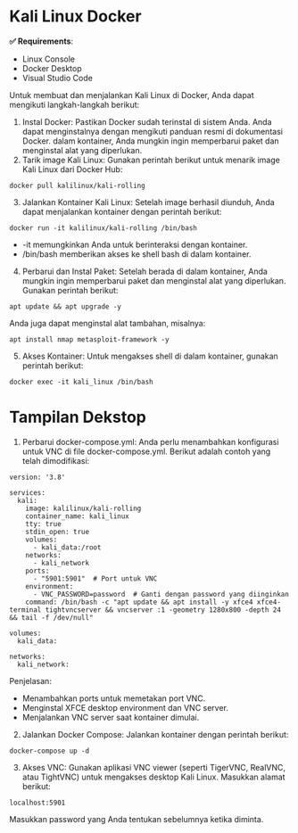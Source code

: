 # Kali Linux Docker 

**✅ Requirements**:
* Linux Console
* Docker Desktop
* Visual Studio Code 

Untuk membuat dan menjalankan Kali Linux di Docker, Anda dapat mengikuti langkah-langkah berikut:

1. Instal Docker: Pastikan Docker sudah terinstal di sistem Anda. Anda dapat menginstalnya dengan mengikuti panduan resmi di dokumentasi Docker.
 dalam kontainer, Anda mungkin ingin memperbarui paket dan menginstal alat yang diperlukan.
2. Tarik image Kali Linux: Gunakan perintah berikut untuk menarik image Kali Linux dari Docker Hub:
```console
docker pull kalilinux/kali-rolling
```
3. Jalankan Kontainer Kali Linux: Setelah image berhasil diunduh, Anda dapat menjalankan kontainer dengan perintah berikut:
```console
docker run -it kalilinux/kali-rolling /bin/bash
```
- -it memungkinkan Anda untuk berinteraksi dengan kontainer.
- /bin/bash memberikan akses ke shell bash di dalam kontainer.
4. Perbarui dan Instal Paket: Setelah berada di dalam kontainer, Anda mungkin ingin memperbarui paket dan menginstal alat yang diperlukan. Gunakan perintah berikut:
  ```console
apt update && apt upgrade -y
```
Anda juga dapat menginstal alat tambahan, misalnya:
```console
apt install nmap metasploit-framework -y
```
5. Akses Kontainer: Untuk mengakses shell di dalam kontainer, gunakan perintah berikut:
```console
docker exec -it kali_linux /bin/bash
```

# Tampilan Dekstop
1. Perbarui docker-compose.yml: Anda perlu menambahkan konfigurasi untuk VNC di file docker-compose.yml. Berikut adalah contoh yang telah dimodifikasi:
```console
version: '3.8'

services:
  kali:
    image: kalilinux/kali-rolling
    container_name: kali_linux
    tty: true
    stdin_open: true
    volumes:
      - kali_data:/root
    networks:
      - kali_network
    ports:
      - "5901:5901"  # Port untuk VNC
    environment:
      - VNC_PASSWORD=password  # Ganti dengan password yang diinginkan
    command: /bin/bash -c "apt update && apt install -y xfce4 xfce4-terminal tightvncserver && vncserver :1 -geometry 1280x800 -depth 24 && tail -f /dev/null"

volumes:
  kali_data:

networks:
  kali_network:
```
Penjelasan:

- Menambahkan ports untuk memetakan port VNC.
- Menginstal XFCE desktop environment dan VNC server.
- Menjalankan VNC server saat kontainer dimulai.
2. Jalankan Docker Compose: Jalankan kontainer dengan perintah berikut:
```console
docker-compose up -d
```
3. Akses VNC: Gunakan aplikasi VNC viewer (seperti TigerVNC, RealVNC, atau TightVNC) untuk mengakses desktop Kali Linux. Masukkan alamat berikut:
```console
localhost:5901
```
Masukkan password yang Anda tentukan sebelumnya ketika diminta.
